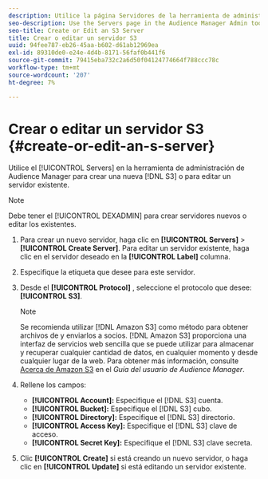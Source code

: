 ```yaml
---
description: Utilice la página Servidores de la herramienta de administración de Audience Manager para crear un nuevo servidor S3 o para editar uno existente.
seo-description: Use the Servers page in the Audience Manager Admin tool to create a new S3 server or to edit an existing server.
seo-title: Create or Edit an S3 Server
title: Crear o editar un servidor S3
uuid: 94fee787-eb26-45aa-b602-d61ab12969ea
exl-id: 89310de0-e24e-4d4b-8171-56faf0b441f6
source-git-commit: 79415eba732c2a6d50f04124774664f788ccc78c
workflow-type: tm+mt
source-wordcount: '207'
ht-degree: 7%

---
```


# Crear o editar un servidor S3 {#create-or-edit-an-s-server}

Utilice el [!UICONTROL Servers] en la herramienta de administración de Audience Manager para crear una nueva [!DNL S3] o para editar un servidor existente.

>[!NOTE]
>
>Debe tener el [!UICONTROL DEXADMIN] para crear servidores nuevos o editar los existentes.

1. Para crear un nuevo servidor, haga clic en **[!UICONTROL Servers]** > **[!UICONTROL Create Server]**. Para editar un servidor existente, haga clic en el servidor deseado en la **[!UICONTROL Label]** columna.
1. Especifique la etiqueta que desee para este servidor.
1. Desde el **[!UICONTROL Protocol]** , seleccione el protocolo que desee: **[!UICONTROL S3]**.

   >[!NOTE]
   >
   >Se recomienda utilizar [!DNL Amazon S3] como método para obtener archivos de y enviarlos a socios. [!DNL Amazon S3] proporciona una interfaz de servicios web sencilla que se puede utilizar para almacenar y recuperar cualquier cantidad de datos, en cualquier momento y desde cualquier lugar de la web. Para obtener más información, consulte [Acerca de Amazon S3](https://experienceleague.adobe.com/docs/audience-manager/user-guide/reference/amazon-s3.html) en el *Guía del usuario de Audience Manager*.

1. Rellene los campos:

   * **[!UICONTROL Account]:** Especifique el [!DNL S3] cuenta.
   * **[!UICONTROL Bucket]:** Especifique el [!DNL S3] cubo.
   * **[!UICONTROL Directory]:** Especifique el [!DNL S3] directorio.
   * **[!UICONTROL Access Key]:** Especifique el [!DNL S3] clave de acceso.
   * **[!UICONTROL Secret Key]:** Especifique el [!DNL S3] clave secreta.

1. Clic **[!UICONTROL Create]** si está creando un nuevo servidor, o haga clic en **[!UICONTROL Update]** si está editando un servidor existente.
